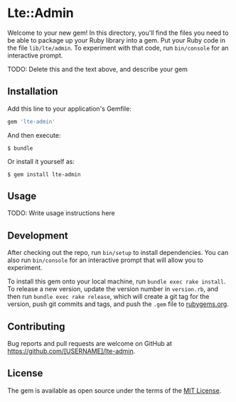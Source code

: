# Lte::Admin

Welcome to your new gem! In this directory, you'll find the files you need to be able to package up your Ruby library into a gem. Put your Ruby code in the file `lib/lte/admin`. To experiment with that code, run `bin/console` for an interactive prompt.

TODO: Delete this and the text above, and describe your gem

## Installation

Add this line to your application's Gemfile:

```ruby
gem 'lte-admin'
```

And then execute:

    $ bundle

Or install it yourself as:

    $ gem install lte-admin

## Usage

TODO: Write usage instructions here

## Development

After checking out the repo, run `bin/setup` to install dependencies. You can also run `bin/console` for an interactive prompt that will allow you to experiment.

To install this gem onto your local machine, run `bundle exec rake install`. To release a new version, update the version number in `version.rb`, and then run `bundle exec rake release`, which will create a git tag for the version, push git commits and tags, and push the `.gem` file to [rubygems.org](https://rubygems.org).

## Contributing

Bug reports and pull requests are welcome on GitHub at https://github.com/[USERNAME]/lte-admin.


## License

The gem is available as open source under the terms of the [MIT License](http://opensource.org/licenses/MIT).

